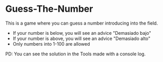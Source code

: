 # Guess-The-Number

This is a game where you can guess a number introducing into the field. 

 - If your number is below, you will see an advice "Demasiado bajo"
 - If your number is above, you will see an advice "Demasiado alto"
 - Only numbers into 1-100 are allowed

PD: You can see the solution in the Tools made with a console log. 

